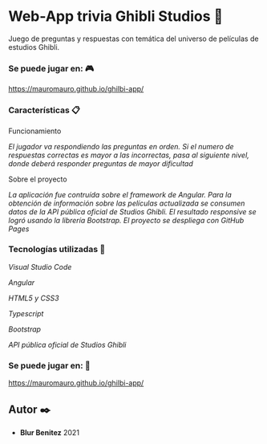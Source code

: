 # Web-App trivia Ghibli Studios 🎏

Juego de preguntas y respuestas con temática del universo de películas de estudios Ghibli.

### Se puede jugar en: 🎮
https://mauromauro.github.io/ghilbi-app/




### Características 📋

Funcionamiento


_El jugador va respondiendo las preguntas en orden. Si el numero de respuestas correctas es mayor a las incorrectas, pasa al siguiente nivel, donde deberá responder preguntas de mayor dificultad_


Sobre el proyecto

_La aplicación fue contruída sobre el framework de Angular. 
Para la obtención de información sobre las películas actualizada se consumen datos de la API pública oficial de Studios Ghibli. 
El resultado responsive se logró usando la librería Bootstrap.
El proyecto se despliega con GitHub Pages_



### Tecnologías utilizadas 🔧

_Visual Studio Code_

_Angular_

_HTML5 y CSS3_

_Typescript_

_Bootstrap_

_API pública oficial de Studios Ghibli_


### Se puede jugar en: 🐲
https://mauromauro.github.io/ghilbi-app/

## Autor ✒️

* **Blur Benitez** 
2021

